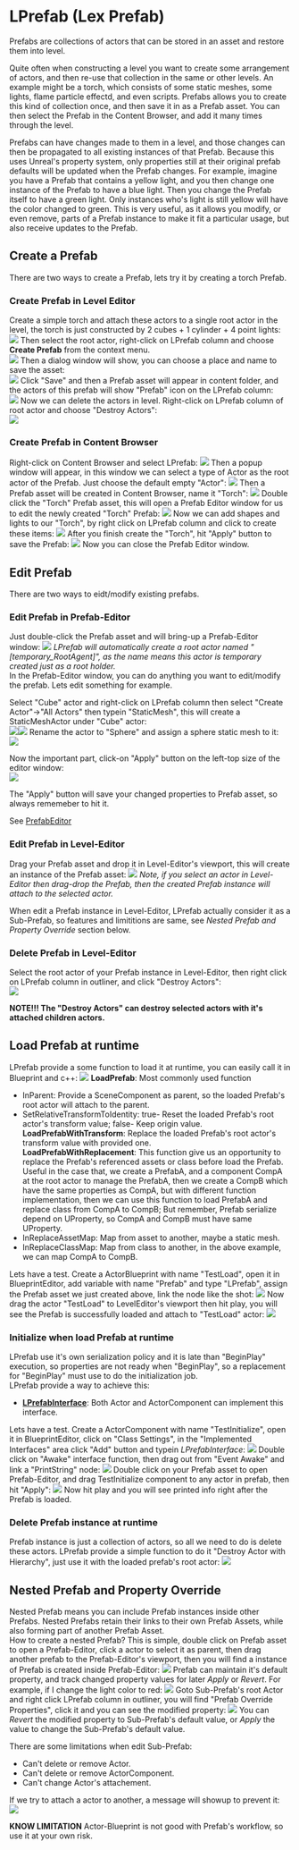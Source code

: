 # LPrefab (Lex Prefab)
Prefabs are collections of actors that can be stored in an asset and restore them into level.

Quite often when constructing a level you want to create some arrangement of actors, and then re-use that collection in the same or other levels. An example might be a torch, which consists of some static meshes, some lights, flame particle effectd, and even scripts. Prefabs allows you to create this kind of collection once, and then save it in as a Prefab asset. You can then select the Prefab in the Content Browser, and add it many times through the level.

Prefabs can have changes made to them in a level, and those changes can then be propagated to all existing instances of that Prefab. Because this uses Unreal's property system, only properties still at their original prefab defaults will be updated when the Prefab changes. For example, imagine you have a Prefab that contains a yellow light, and you then change one instance of the Prefab to have a blue light. Then you change the Prefab itself to have a green light. Only instances who's light is still yellow will have the color changed to green. This is very useful, as it allows you modify, or even remove, parts of a Prefab instance to make it fit a particular usage, but also receive updates to the Prefab.

## Create a Prefab
There are two ways to create a Prefab, lets try it by creating a torch Prefab.  

### Create Prefab in Level Editor
Create a simple torch and attach these actors to a single root actor in the level, the torch is just constructed by 2 cubes + 1 cylinder + 4 point lights:  
![](./CreatePrefabInLevelEditor_1.png)
Then select the root actor, right-click on LPrefab column and choose **Create Prefab** from the context menu.  
![](./CreatePrefabInLevelEditor_2.png)
Then a dialog window will show, you can choose a place and name to save the asset:  
![](./CreatePrefabInLevelEditor_3.png)
Click "Save" and then a Prefab asset will appear in content folder, and the actors of this prefab will show "Prefab" icon on the LPrefab column:  
![](./CreatePrefabInLevelEditor_4.png)
Now we can delete the actors in level. Right-click on LPrefab column of root actor and choose "Destroy Actors":  
![](./CreatePrefabInLevelEditor_5.png)

### Create Prefab in Content Browser
Right-click on Content Browser and select LPrefab:
![](./CreatePrefabInContentBrowser_1.png)
Then a popup window will appear, in this window we can select a type of Actor as the root actor of the Prefab. Just choose the default empty "Actor":
![](./CreatePrefabInContentBrowser_2.png) 
Then a Prefab asset will be created in Content Browser, name it "Torch":
![](./CreatePrefabInContentBrowser_3.png)
Double click the "Torch" Prefab asset, this will open a Prefab Editor window for us to edit the newly created "Torch" Prefab:
![](./CreatePrefabInContentBrowser_4.png)
Now we can add shapes and lights to our "Torch", by right click on LPrefab column and click to create these items:
![](./CreatePrefabInContentBrowser_5.png)
After you finish create the "Torch", hit "Apply" button to save the Prefab:
![](./CreatePrefabInContentBrowser_6.png)
Now you can close the Prefab Editor window.


## Edit Prefab
There are two ways to eidt/modify existing prefabs.  

### Edit Prefab in Prefab-Editor
Just double-click the Prefab asset and will bring-up a Prefab-Editor window:
![](./PrefabEditor_1.png)
*LPrefab will automatically create a root actor named "[temporary_RootAgent]", as the name means this actor is temporary created just as a root holder.*  
In the Prefab-Editor window, you can do anything you want to edit/modify the prefab. Lets edit something for example.  

Select "Cube" actor and right-click on LPrefab column then select "Create Actor"->"All Actors" then typein "StaticMesh", this will create a StaticMeshActor under "Cube" actor:  
![](./PrefabEditor_2.png)![](./PrefabEditor_3.png)
Rename the actor to "Sphere" and assign a sphere static mesh to it:  
![](./PrefabEditor_4.png)

Now the important part, click-on "Apply" button on the left-top size of the editor window:  
![](./PrefabEditor_5.png)

The "Apply" button will save your changed properties to Prefab asset, so always rememeber to hit it.  

See [PrefabEditor](./../PrefabEditor/)

### Edit Prefab in Level-Editor
Drag your Prefab asset and drop it in Level-Editor's viewport, this will create an instance of the Prefab asset:
![](./LevelEditor_1.png)
*Note, if you select an actor in Level-Editor then drag-drop the Prefab, then the created Prefab instance will attach to the selected actor.*

When edit a Prefab instance in Level-Editor, LPrefab actually consider it as a Sub-Prefab, so features and limititions are same, see *Nested Prefab and Property Override* section below.

### Delete Prefab in Level-Editor
Select the root actor of your Prefab instance in Level-Editor, then right click on LPrefab column in outliner, and click "Destroy Actors":  
![](./LevelEditor_2.png)

**NOTE!!! The "Destroy Actors" can destroy selected actors with it's attached children actors.**  

## Load Prefab at runtime
LPrefab provide a some function to load it at runtime, you can easily call it in Blueprint and c++:
![](./RuntimeUse_1.png)
**LoadPrefab**: Most commonly used function
- InParent: Provide a SceneComponent as parent, so the loaded Prefab's root actor will attach to the parent.
- SetRelativeTransformToIdentity: true- Reset the loaded Prefab's root actor's transform value; false- Keep origin value.
**LoadPrefabWithTransform**: Replace the loaded Prefab's root actor's transform value with provided one.  
**LoadPrefabWithReplacement**: This function give us an opportunity to replace the Prefab's referenced assets or class before load the Prefab. Useful in the case that, we create a PrefabA, and a component CompA at the root actor to manage the PrefabA, then we create a CompB which have the same properties as CompA, but with different function implementation, then we can use this function to load PrefabA and replace class from CompA to CompB; But remember, Prefab serialize depend on UProperty, so CompA and CompB must have same UProperty.  
- InReplaceAssetMap: Map from asset to another, maybe a static mesh.  
- InReplaceClassMap: Map from class to another, in the above example, we can map CompA to CompB.

Lets have a test. Create a ActorBlueprint with name "TestLoad", open it in BlueprintEditor, add variable with name "Prefab" and type "LPrefab", assign the Prefab asset we just created above, link the node like the shot:
![](./RuntimeUse_2.png)
Now drag the actor "TestLoad" to LevelEditor's viewport then hit play, you will see the Prefab is successfully loaded and attach to "TestLoad" actor:
![](./RuntimeUse_3.png)

### Initialize when load Prefab at runtime
LPrefab use it's own serialization policy and it is late than "BeginPlay" execution, so properties are not ready when "BeginPlay", so a replacement for "BeginPlay" must use to do the initialization job.  
LPrefab provide a way to achieve this: 
- [**LPrefabInterface**](./../PrefabInterface/): Both Actor and ActorComponent can implement this interface.

Lets have a test. Create a ActorComponent with name "TestInitialize", open it in BlueprintEditor, click on "Class Settings", in the "Implemented Interfaces" area click "Add" button and typein *LPrefabInterface*:
![](./RuntimeUse_4.png)
Double click on "Awake" interface function, then drag out from "Event Awake" and link a "PrintString" node:
![](./RuntimeUse_5.png)
Double click on your Prefab asset to open Prefab-Editor, and drag TestInitialize component to any actor in prefab, then hit "Apply":
![](./RuntimeUse_6.png)
Now hit play and you will see printed info right after the Prefab is loaded.  

### Delete Prefab instance at runtime
Prefab instance is just a collection of actors, so all we need to do is delete these actors. LPrefab provide a simple function to do it "Destroy Actor with Hierarchy", just use it with the loaded prefab's root actor:
![](./RuntimeUse_7.png)

## Nested Prefab and Property Override
Nested Prefab means you can include Prefab instances inside other Prefabs. Nested Prefabs retain their links to their own Prefab Assets, while also forming part of another Prefab Asset.  
How to create a nested Prefab? This is simple, double click on Prefab asset to open a Prefab-Editor, click a actor to select it as parent, then drag another prefab to the Prefab-Editor's viewport, then you will find a instance of Prefab is created inside Prefab-Editor:
![](./NestedPrefab_1.png)
Prefab can maintain it's default property, and track changed property values for later *Apply* or *Revert*. 
For example, if I change the light color to red:
![](./NestedPrefab_2.png)
Goto Sub-Prefab's root Actor and right click LPrefab column in outliner, you will find "Prefab Override Properties", click it and you can see the modified property:
![](./NestedPrefab_3.png)
You can *Revert* the modified property to Sub-Prefab's default value, or *Apply* the value to change the Sub-Prefab's default value.  


There are some limitations when edit Sub-Prefab:
- Can't delete or remove Actor.
- Can't delete or remove ActorComponent.
- Can't change Actor's attachement.

If we try to attach a actor to another, a message will showup to prevent it:
![](./NestedPrefab_4.png)

**KNOW LIMITATION**
Actor-Blueprint is not good with Prefab's workflow, so use it at your own risk.

